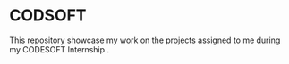# CODSOFT
This repository showcase my work on the projects assigned to me during  my CODESOFT Internship .
